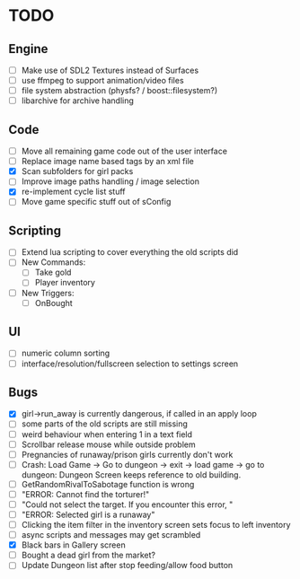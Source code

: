# TODO
## Engine
* [ ] Make use of SDL2 Textures instead of Surfaces
* [ ] use ffmpeg to support animation/video files
* [ ] file system abstraction (physfs? / boost::filesystem?)
* [ ] libarchive for archive handling

## Code
* [ ] Move all remaining game code out of the user interface
* [ ] Replace image name based tags by an xml file
* [x] Scan subfolders for girl packs
* [ ] Improve image paths handling / image selection
* [x] re-implement cycle list stuff
* [ ] Move game specific stuff out of sConfig

## Scripting
* [ ] Extend lua scripting to cover everything the old scripts did
* [ ] New Commands:
  - [ ] Take gold
  - [ ] Player inventory
* [ ] New Triggers:
  - [ ] OnBought

## UI
* [ ] numeric column sorting
* [ ] interface/resolution/fullscreen selection to settings screen

## Bugs
* [x] girl->run_away is currently dangerous, if called in an apply loop
* [ ] some parts of the old scripts are still missing
* [ ] weird behaviour when entering 1 in a text field
* [ ] Scrollbar release mouse while outside problem
* [ ] Pregnancies of runaway/prison girls currently don't work
* [ ] Crash: Load Game -> Go to dungeon -> exit -> load game -> go to dungeon: Dungeon Screen keeps reference to old
        building.
* [ ] GetRandomRivalToSabotage function is wrong
* [ ] "ERROR: Cannot find the torturer!"
* [ ] "Could not select the target. If you encounter this error, "
* [ ] "ERROR: Selected girl is a runaway"
* [ ] Clicking the item filter in the inventory screen sets focus to left inventory
* [ ] async scripts and messages may get scrambled
* [x] Black bars in Gallery screen
* [ ] Bought a dead girl from the market?
* [ ] Update Dungeon list after stop feeding/allow food button